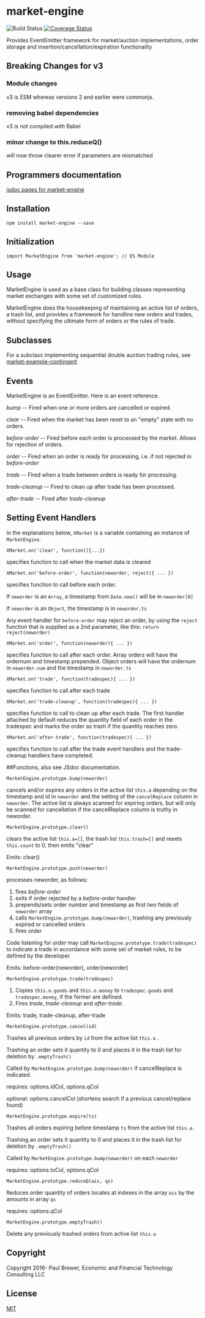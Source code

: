 # market-engine

![Build Status](https://github.com/DrPaulBrewer/market-engine/actions/workflows/node.js.yml/badge.svg)
[![Coverage Status](https://coveralls.io/repos/github/DrPaulBrewer/market-engine/badge.svg?branch=master)](https://coveralls.io/github/DrPaulBrewer/market-engine?branch=master)


Provides EventEmitter framework for market/auction implementations, order storage and insertion/cancellation/expiration functionality

## Breaking Changes for v3

### Module changes
v3 is ESM whereas versions 2 and earlier were commonjs.

### removing babel dependencies
v3 is not compiled with Babel

### minor change to this.reduceQ()
will now throw clearer error if parameters are mismatched

## Programmers documentation

[jsdoc pages for market-engine](https://drpaulbrewer.github.io/market-engine/)

## Installation

    npm install market-engine --save

## Initialization

    import MarketEngine from 'market-engine'; // ES Module

## Usage

MarketEngine is used as a base class for building classes representing market exchanges with some set of customized rules.  

MarketEngine does the housekeeping of maintaining an active list of orders, a trash list, and provides a framework for handline new orders and trades,
without specifying the ultimate form of orders or the rules of trade.  

## Subclasses

For a subclass implementing sequential double auction trading rules, see [market-example-contingent](https://www.npmjs.com/package/market-example-contingent)

## Events

MarketEngine is an EventEmitter.  Here is an event reference.  

*bump* -- Fired when one or more orders are cancelled or expired.  

*clear* -- Fired when the market has been reset to an "empty" state with no orders.

*before-order* -- Fired before each order is processed by the market.  Allows for rejection of orders.

*order* -- Fired when an order is ready for processing, i.e. if not rejected in *before-order*

*trade* -- Fired when a trade between orders is ready for processing.

*trade-cleanup* -- Fired to clean up after trade has been processed.

*after-trade* -- Fired after *trade-cleanup*

## Setting Event Handlers

In the explanations below, `XMarket` is a variable containing an instance of `MarketEngine`.

    XMarket.on('clear', function(){...})

specifies function to call when the market data is cleared

    XMarket.on('before-order', function(neworder, reject){ ... })

specifies function to call before each order.

If `neworder` is an `Array`, a timestamp from `Date.now()` will be in `neworder[0]`

If `neworder` is an `Object`, the timestamp is in `neworder.ts`

Any event handler for `before-order` may reject an order, by using the `reject` function that is supplied
as a 2nd parameter, like this:  `return reject(neworder)`

    XMarket.on('order', function(neworder){ ... })

specifies function to call after each order.  Array orders will have the ordernum and timestamp
prepended.  Object orders will have the ordernum in `neworder.num` and the timestamp in `neworder.ts`

    XMarket.on('trade', function(tradespec){ ... })

specifies function to call after each trade

    XMarket.on('trade-cleanup', function(tradespec){ ... })

specifies function to call to clean up after each trade.  The first handler attached by default reduces the quantity
field of each order in the tradespec and marks the order as trash if the quantity reaches zero.

    XMarket.on('after-trade', function(tradespec){ ... })

specifies function to call after the trade event handlers and the trade-cleanup handlers have completed.

##Functions, also see JSdoc documentation.

    MarketEngine.prototype.bump(neworder)

cancels and/or expires any orders in the active list `this.a` depending on the timestamp and id in `neworder`
and the setting of the `cancelReplace` column in `neworder`.  The active list is always scanned for expiring orders,
but will only be scanned for cancellation if the cancelReplace column is truthy in neworder.

    MarketEngine.prototype.clear()

clears the active list `this.a=[]`, the trash list `this.trash=[]` and resets `this.count` to 0, then emits "clear"

Emits: clear()

    MarketEngine.prototype.push(neworder)

processes neworder, as follows:

1. fires  *before-order*
1. exits if order rejected by a *before-order* handler
1. prepends/sets order number and timestamp as first two fields of `neworder` array
1. calls `MarketEngine.prototype.bump(neworder)`, trashing any previously expired or cancelled orders
1. fires *order*

Code listening for *order* may call `MarketEngine.prototype.trade(tradespec)` to indicate a trade in accordance
with some set of market rules, to be defined by the developer.

Emits: before-order(neworder), order(neworder)

    MarketEngine.prototype.trade(tradespec)

1. Copies `this.o.goods` and `this.o.money` to `tradespec.goods` and `tradespec.money`, if the former are defined.
2. Fires  *trade*, *trade-cleanup* and *after-trade*.


Emits: trade, trade-cleanup, after-trade

    MarketEngine.prototype.cancel(id)

Trashes all previous orders by `id` from the active list `this.a` .  

Trashing an order sets it quantity to 0 and places it in the trash list for deletion by `.emptyTrash()`

Called by `MarketEngine.prototype.bump(neworder)` if cancelReplace is indicated.

requires:  options.idCol, options.qCol

optional:  options.cancelCol (shortens search if a previous cancel/replace found)

    MarketEngine.prototype.expire(ts)

Trashes all orders expiring before timestamp `ts` from the active list `this.a`.  

Trashing an order sets it quantity to 0 and places it in the trash list for deletion by `.emptyTrash()`

Called by `MarketEngine.prototype.bump(neworder)` on each `neworder`

requires: options.txCol, options.qCol

    MarketEngine.prototype.reduceQ(ais, qs)

Reduces order quantity of orders locates at indexes in the array `ais` by the amounts in array `qs`

requires: options.qCol

    MarketEngine.prototype.emptyTrash()

Delete any previously trashed orders from active list `this.a`


## Copyright

Copyright 2016- Paul Brewer, Economic and Financial Technology Consulting LLC

## License

[MIT](./LICENSE.md)
